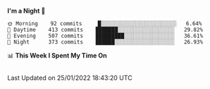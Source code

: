 <!--START_SECTION:waka-->
**I'm a Night 🦉** 

```text
🌞 Morning    92 commits     █░░░░░░░░░░░░░░░░░░░░░░░░   6.64% 
🌆 Daytime    413 commits    ███████░░░░░░░░░░░░░░░░░░   29.82% 
🌃 Evening    507 commits    █████████░░░░░░░░░░░░░░░░   36.61% 
🌙 Night      373 commits    ██████░░░░░░░░░░░░░░░░░░░   26.93%

```


📊 **This Week I Spent My Time On** 

```text
```


 Last Updated on 25/01/2022 18:43:20 UTC
<!--END_SECTION:waka-->
